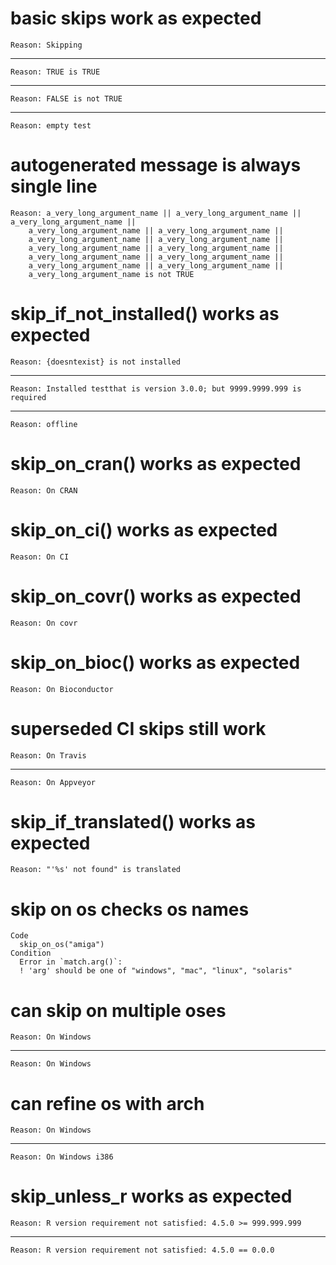 # basic skips work as expected

    Reason: Skipping

---

    Reason: TRUE is TRUE

---

    Reason: FALSE is not TRUE

---

    Reason: empty test

# autogenerated message is always single line

    Reason: a_very_long_argument_name || a_very_long_argument_name || a_very_long_argument_name || 
        a_very_long_argument_name || a_very_long_argument_name || 
        a_very_long_argument_name || a_very_long_argument_name || 
        a_very_long_argument_name || a_very_long_argument_name || 
        a_very_long_argument_name || a_very_long_argument_name || 
        a_very_long_argument_name || a_very_long_argument_name || 
        a_very_long_argument_name is not TRUE

# skip_if_not_installed() works as expected

    Reason: {doesntexist} is not installed

---

    Reason: Installed testthat is version 3.0.0; but 9999.9999.999 is required

---

    Reason: offline

# skip_on_cran() works as expected

    Reason: On CRAN

# skip_on_ci() works as expected

    Reason: On CI

# skip_on_covr() works as expected

    Reason: On covr

# skip_on_bioc() works as expected

    Reason: On Bioconductor

# superseded CI skips still work

    Reason: On Travis

---

    Reason: On Appveyor

# skip_if_translated() works as expected

    Reason: "'%s' not found" is translated

# skip on os checks os names

    Code
      skip_on_os("amiga")
    Condition
      Error in `match.arg()`:
      ! 'arg' should be one of "windows", "mac", "linux", "solaris"

# can skip on multiple oses

    Reason: On Windows

---

    Reason: On Windows

# can refine os with arch

    Reason: On Windows

---

    Reason: On Windows i386

# skip_unless_r works as expected

    Reason: R version requirement not satisfied: 4.5.0 >= 999.999.999

---

    Reason: R version requirement not satisfied: 4.5.0 == 0.0.0

